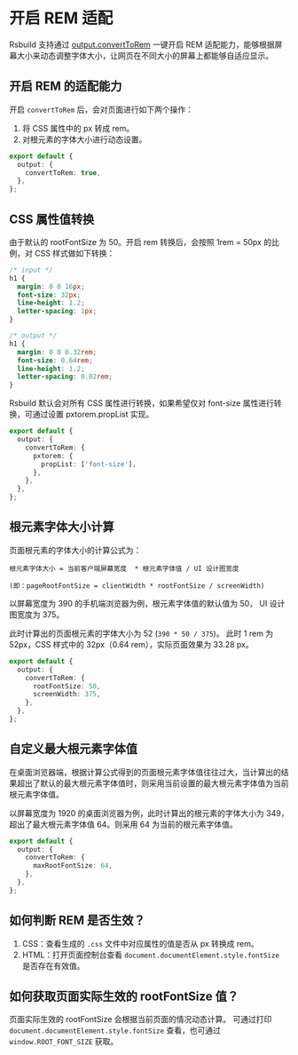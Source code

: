 # 开启 REM 适配

Rsbuild 支持通过 [output.convertToRem](/config/options/output.html#outputconverttorem) 一键开启 REM 适配能力，能够根据屏幕大小来动态调整字体大小，让网页在不同大小的屏幕上都能够自适应显示。

## 开启 REM 的适配能力

开启 `convertToRem` 后，会对页面进行如下两个操作：

1. 将 CSS 属性中的 px 转成 rem。
2. 对根元素的字体大小进行动态设置。

```ts
export default {
  output: {
    convertToRem: true,
  },
};
```

## CSS 属性值转换

由于默认的 rootFontSize 为 50。开启 rem 转换后，会按照 1rem = 50px 的比例，对 CSS 样式做如下转换：

```css
/* input */
h1 {
  margin: 0 0 16px;
  font-size: 32px;
  line-height: 1.2;
  letter-spacing: 1px;
}

/* output */
h1 {
  margin: 0 0 0.32rem;
  font-size: 0.64rem;
  line-height: 1.2;
  letter-spacing: 0.02rem;
}
```

Rsbuild 默认会对所有 CSS 属性进行转换，如果希望仅对 font-size 属性进行转换，可通过设置 pxtorem.propList 实现。

```ts
export default {
  output: {
    convertToRem: {
      pxtorem: {
        propList: ['font-size'],
      },
    },
  },
};
```

## 根元素字体大小计算

页面根元素的字体大小的计算公式为：

```
根元素字体大小 = 当前客户端屏幕宽度  * 根元素字体值 / UI 设计图宽度

(即：pageRootFontSize = clientWidth * rootFontSize / screenWidth)
```

以屏幕宽度为 390 的手机端浏览器为例，根元素字体值的默认值为 50， UI 设计图宽度为 375。

此时计算出的页面根元素的字体大小为 52 (`390 * 50 / 375`)。
此时 1 rem 为 52px，CSS 样式中的 32px（0.64 rem），实际页面效果为 33.28 px。

```ts
export default {
  output: {
    convertToRem: {
      rootFontSize: 50,
      screenWidth: 375,
    },
  },
};
```

## 自定义最大根元素字体值

在桌面浏览器端，根据计算公式得到的页面根元素字体值往往过大，当计算出的结果超出了默认的最大根元素字体值时，则采用当前设置的最大根元素字体值为当前根元素字体值。

以屏幕宽度为 1920 的桌面浏览器为例，此时计算出的根元素的字体大小为 349，超出了最大根元素字体值 64。则采用 64 为当前的根元素字体值。

```ts
export default {
  output: {
    convertToRem: {
      maxRootFontSize: 64,
    },
  },
};
```

## 如何判断 REM 是否生效？

1. CSS：查看生成的 `.css` 文件中对应属性的值是否从 px 转换成 rem。
2. HTML：打开页面控制台查看 `document.documentElement.style.fontSize` 是否存在有效值。

## 如何获取页面实际生效的 rootFontSize 值？

页面实际生效的 rootFontSize 会根据当前页面的情况动态计算。 可通过打印 `document.documentElement.style.fontSize` 查看，也可通过 `window.ROOT_FONT_SIZE` 获取。
